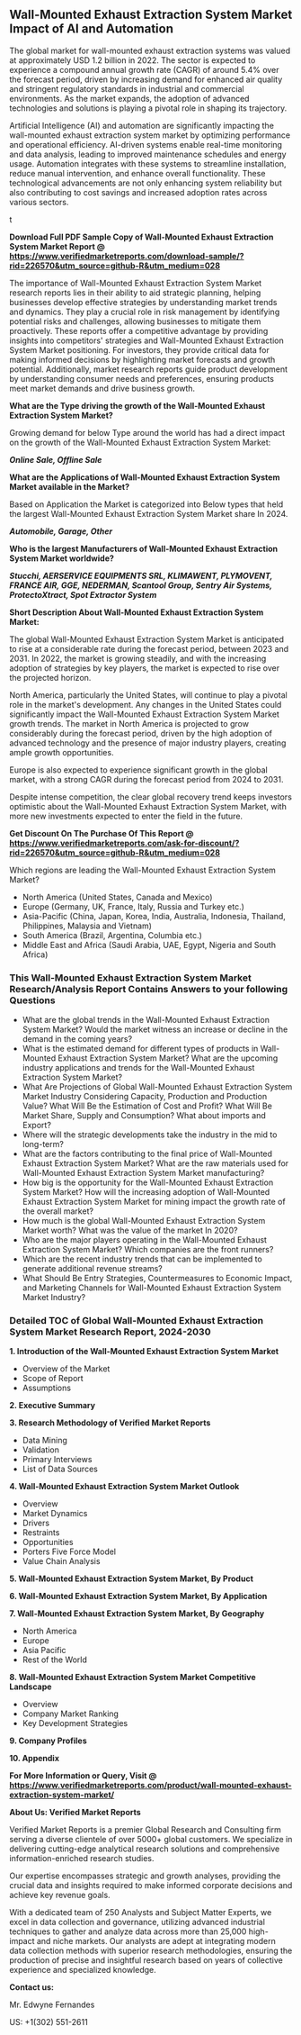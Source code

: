 <h2>Wall-Mounted Exhaust Extraction System Market Impact of AI and Automation</h2><p>The global market for wall-mounted exhaust extraction systems was valued at approximately USD 1.2 billion in 2022. The sector is expected to experience a compound annual growth rate (CAGR) of around 5.4% over the forecast period, driven by increasing demand for enhanced air quality and stringent regulatory standards in industrial and commercial environments. As the market expands, the adoption of advanced technologies and solutions is playing a pivotal role in shaping its trajectory.</p><p>Artificial Intelligence (AI) and automation are significantly impacting the wall-mounted exhaust extraction system market by optimizing performance and operational efficiency. AI-driven systems enable real-time monitoring and data analysis, leading to improved maintenance schedules and energy usage. Automation integrates with these systems to streamline installation, reduce manual intervention, and enhance overall functionality. These technological advancements are not only enhancing system reliability but also contributing to cost savings and increased adoption rates across various sectors.</p>t</p><p id="" class=""><strong>Download Full PDF Sample Copy of Wall-Mounted Exhaust Extraction System Market Report @ <a href="https://www.verifiedmarketreports.com/download-sample/?rid=226570&utm_source=github-R&utm_medium=028" target="_blank">https://www.verifiedmarketreports.com/download-sample/?rid=226570&utm_source=github-R&utm_medium=028</a></strong></p><p>The importance of&nbsp;Wall-Mounted Exhaust Extraction System Market research reports lies in their ability to aid strategic planning, helping businesses develop effective strategies by understanding market trends and dynamics. They play a crucial role in risk management by identifying potential risks and challenges, allowing businesses to mitigate them proactively. These reports offer a competitive advantage by providing insights into competitors' strategies and Wall-Mounted Exhaust Extraction System Market positioning. For investors, they provide critical data for making informed decisions by highlighting market forecasts and growth potential. Additionally, market research reports guide product development by understanding consumer needs and preferences, ensuring products meet market demands and drive business growth.</p><p><strong>What are the&nbsp;Type driving the growth of the Wall-Mounted Exhaust Extraction System Market?</strong></p><p id="" class="">Growing demand for below Type around the world has had a direct impact on the growth of the Wall-Mounted Exhaust Extraction System Market:</p><em><strong>Online Sale, Offline Sale</strong></em></p><strong>What are the&nbsp;Applications&nbsp;of Wall-Mounted Exhaust Extraction System Market available in the Market?</strong></p><p id="" class="">Based on Application the Market is categorized into Below types that held the largest Wall-Mounted Exhaust Extraction System Market share In 2024.</p><em><strong>Automobile, Garage, Other</strong></em></p><strong>Who is the largest Manufacturers of Wall-Mounted Exhaust Extraction System Market worldwide?</strong></p><p><em><strong>Stucchi, AERSERVICE EQUIPMENTS SRL, KLIMAWENT, PLYMOVENT, FRANCE AIR, GGE, NEDERMAN, Scantool Group, Sentry Air Systems, ProtectoXtract, Spot Extractor System</strong></em></p><p id="" class=""><strong>Short Description About Wall-Mounted Exhaust Extraction System Market:</strong></p><p>The global Wall-Mounted Exhaust Extraction System Market is anticipated to rise at a considerable rate during the forecast period, between 2023 and 2031. In 2022, the market is growing steadily, and with the increasing adoption of strategies by key players, the market is expected to rise over the projected horizon.</p><p>North America, particularly the United States, will continue to play a pivotal role in the market's development. Any changes in the United States could significantly impact the Wall-Mounted Exhaust Extraction System Market growth trends. The market in North America is projected to grow considerably during the forecast period, driven by the high adoption of advanced technology and the presence of major industry players, creating ample growth opportunities.</p><p>Europe is also expected to experience significant growth in the global market, with a strong CAGR during the forecast period from 2024 to 2031.</p><p>Despite intense competition, the clear global recovery trend keeps investors optimistic about the Wall-Mounted Exhaust Extraction System Market, with more new investments expected to enter the field in the future.</p><p id="" class=""><strong>Get Discount On The Purchase Of This Report @ <a href="https://www.verifiedmarketreports.com/ask-for-discount/?rid=226570&utm_source=github-R&utm_medium=028" target="_blank">https://www.verifiedmarketreports.com/ask-for-discount/?rid=226570&utm_source=github-R&utm_medium=028</a></strong></p>Which regions are leading the Wall-Mounted Exhaust Extraction System Market?</p><ul><li>North America (United States, Canada and Mexico)</li><li>Europe (Germany, UK, France, Italy, Russia and Turkey etc.)</li><li>Asia-Pacific (China, Japan, Korea, India, Australia, Indonesia, Thailand, Philippines, Malaysia and Vietnam)</li><li>South America (Brazil, Argentina, Columbia etc.)</li><li>Middle East and Africa (Saudi Arabia, UAE, Egypt, Nigeria and South Africa)</li></ul><h3 id="" class="">This Wall-Mounted Exhaust Extraction System Market Research/Analysis Report Contains Answers to your following Questions</h3><ul><li>What are the global trends in the Wall-Mounted Exhaust Extraction System Market? Would the market witness an increase or decline in the demand in the coming years?</li><li>What is the estimated demand for different types of products in Wall-Mounted Exhaust Extraction System Market? What are the upcoming industry applications and trends for the Wall-Mounted Exhaust Extraction System Market?</li><li>What Are Projections of Global Wall-Mounted Exhaust Extraction System Market Industry Considering Capacity, Production and Production Value? What Will Be the Estimation of Cost and Profit? What Will Be Market Share, Supply and Consumption? What about imports and Export?</li><li>Where will the strategic developments take the industry in the mid to long-term?</li><li>What are the factors contributing to the final price of Wall-Mounted Exhaust Extraction System Market? What are the raw materials used for Wall-Mounted Exhaust Extraction System Market manufacturing?</li><li>How big is the opportunity for the Wall-Mounted Exhaust Extraction System Market? How will the increasing adoption of Wall-Mounted Exhaust Extraction System Market for mining impact the growth rate of the overall market?</li><li>How much is the global Wall-Mounted Exhaust Extraction System Market worth? What was the value of the market In 2020?</li><li>Who are the major players operating in the Wall-Mounted Exhaust Extraction System Market? Which companies are the front runners?</li><li>Which are the recent industry trends that can be implemented to generate additional revenue streams?</li><li>What Should Be Entry Strategies, Countermeasures to Economic Impact, and Marketing Channels for Wall-Mounted Exhaust Extraction System Market Industry?</li></ul><h3 id="" class="">Detailed TOC of Global Wall-Mounted Exhaust Extraction System Market Research Report, 2024-2030</h3><p id="" class=""><strong>1. Introduction of the Wall-Mounted Exhaust Extraction System Market</strong></p><ul><li>Overview of the Market</li><li>Scope of Report</li><li>Assumptions</li></ul><p id="" class=""><strong>2. Executive Summary</strong></p><p id="" class=""><strong>3. Research Methodology of Verified Market Reports</strong></p><ul><li>Data Mining</li><li>Validation</li><li>Primary Interviews</li><li>List of Data Sources</li></ul><p id="" class=""><strong>4. Wall-Mounted Exhaust Extraction System Market Outlook</strong></p><ul><li>Overview</li><li>Market Dynamics</li><li>Drivers</li><li>Restraints</li><li>Opportunities</li><li>Porters Five Force Model</li><li>Value Chain Analysis</li></ul><p id="" class=""><strong>5. Wall-Mounted Exhaust Extraction System Market, By Product</strong></p><p id="" class=""><strong>6. Wall-Mounted Exhaust Extraction System Market, By Application</strong></p><p id="" class=""><strong>7. Wall-Mounted Exhaust Extraction System Market, By Geography</strong></p><ul><li>North America</li><li>Europe</li><li>Asia Pacific</li><li>Rest of the World</li></ul><p id="" class=""><strong>8. Wall-Mounted Exhaust Extraction System Market Competitive Landscape</strong></p><ul><li>Overview</li><li>Company Market Ranking</li><li>Key Development Strategies</li></ul><p id="" class=""><strong>9. Company Profiles</strong></p><p id="" class=""><strong>10. Appendix</strong></p><p id="" class=""><strong>For More Information or Query, Visit @ <a href="https://www.verifiedmarketreports.com/product/wall-mounted-exhaust-extraction-system-market/" target="_blank">https://www.verifiedmarketreports.com/product/wall-mounted-exhaust-extraction-system-market/</a></strong></p><p id="" class=""><strong>About Us: Verified Market Reports</strong></p><p id="" class="">Verified Market Reports is a premier Global Research and Consulting firm serving a diverse clientele of over 5000+ global customers. We specialize in delivering cutting-edge analytical research solutions and comprehensive information-enriched research studies.</p><p id="" class="">Our expertise encompasses strategic and growth analyses, providing the crucial data and insights required to make informed corporate decisions and achieve key revenue goals.</p><p id="" class="">With a dedicated team of 250 Analysts and Subject Matter Experts, we excel in data collection and governance, utilizing advanced industrial techniques to gather and analyze data across more than 25,000 high-impact and niche markets. Our analysts are adept at integrating modern data collection methods with superior research methodologies, ensuring the production of precise and insightful research based on years of collective experience and specialized knowledge.</p><p id="" class=""><strong>Contact us:</strong></p><p id="" class="">Mr. Edwyne Fernandes</p><p id="" class="">US: +1(302) 551-2611</p>